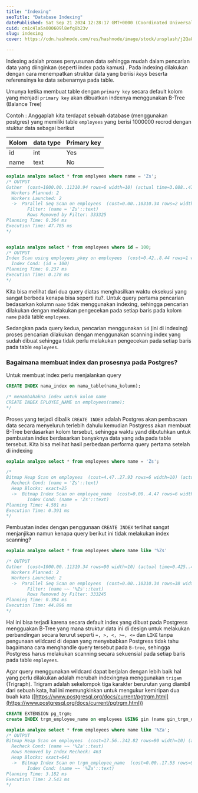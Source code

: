 ```yaml
---
title: "Indexing"
seoTitle: "Database Indexing"
datePublished: Sat Sep 21 2024 12:28:17 GMT+0000 (Coordinated Universal Time)
cuid: cm1c4la5a000609l8efq8b23v
slug: indexing
cover: https://cdn.hashnode.com/res/hashnode/image/stock/unsplash/j2Qa8culzDY/upload/1e4c2965b59ef4fb634b12cdf69007e9.jpeg

---
```


Indexing adalah proses penyusunan data sehingga mudah dalam pencarian data yang diinginkan (seperti index pada kamus) . Pada indexing dilakukan dengan cara menempatkan struktur data yang beriisi *keys* beserta referensinya ke data sebenarnya pada table.

Umunya ketika membuat table dengan `primary key` secara default kolom yang menjadi `primary key` akan dibuatkan indexnya menggunakan B-Tree (Balance Tree)

Contoh : Anggaplah kita terdapat sebuah database (menggunakan postgres) yang memiliki table `employees` yang berisi 1000000 recrod dengan stuktur data sebagai berikut

| Kolom | data type | Primary key |
| --- | --- | --- |
| id | int | Yes |
| name | text | No |

```sql
explain analyze select * from emplyees where name = 'Zs';
/* OUTPUT
Gather  (cost=1000.00..11310.94 rows=6 width=10) (actual time=3.088..47.719 rows=25 loops=1)  
  Workers Planned: 2  
  Workers Launched: 2  
  ->  Parallel Seq Scan on employees  (cost=0.00..10310.34 rows=2 width=10) (actual time=1.931..18.586 rows=8 loops=3)  
        Filter: (name = 'Zs'::text)  
        Rows Removed by Filter: 333325  
Planning Time: 0.364 ms  
Execution Time: 47.785 ms
*/


explain analyze select * from employees where id = 100;
/* OUTPUT
Index Scan using employees_pkey on employees  (cost=0.42..8.44 rows=1 width=10) (actual time=0.093..0.095 rows=1 loops=1)  
  Index Cond: (id = 100)  
Planning Time: 0.237 ms  
Execution Time: 0.178 ms
*/
```

Kita bisa melihat dari dua query diatas menghasilkan waktu eksekusi yang sangat berbeda kenapa bisa seperti itu?. Untuk query pertama pencarian bedasarkan kolumn `name` tidak menggunakan indexing, sehingga pencarian dilakukan dengan melakukan pengecekan pada setiap baris pada kolom `name` pada table `employees`.

Sedangkan pada query kedua, pencarian menggunakan `id` (ini di indexing) proses pencarian dilakukan dengan menggunakan scanning index yang sudah dibuat sehingga tidak perlu melakukan pengecekan pada setiap baris pada table `employees`.

### Bagaimana membuat index dan prosesnya pada Postgres?

Untuk membuat index perlu menjalankan query

```sql
CREATE INDEX nama_index on nama_table(nama_kolumn);

/* menambahakna index untuk kolom name
CREATE INDEX EPLOYEE_NAME on employees(name);
*/
```

Proses yang terjadi dibalik `CREATE INDEX` adalah Postgres akan pembacaan data secara menyeluruh terlebih dahulu kemudian Postgress akan membuat B-Tree berdasarkan kolom tersebut, sehingga waktu yand dibutuhkan untuk pembuatan index berdasarkan banyaknya data yang ada pada table tersebut. Kita bisa melihat hasil perbedaan performa query pertama setelah di indexing

```sql
explain analyze select * from employees where name = 'Zs';

/*
Bitmap Heap Scan on employees  (cost=4.47..27.93 rows=6 width=10) (actual time=0.326..0.363 rows=25 loops=1)  
  Recheck Cond: (name = 'Zs'::text)  
  Heap Blocks: exact=25  
  ->  Bitmap Index Scan on employee_name  (cost=0.00..4.47 rows=6 width=0) (actual time=0.318..0.318 rows=25 loops=1)  
        Index Cond: (name = 'Zs'::text)  
Planning Time: 4.501 ms  
Execution Time: 0.391 ms
*/
```

Pembuatan index dengan penggunaan `CREATE INDEX` terlihat sangat menjanjikan namun kenapa query berikut ini tidak melakukan index scanning?

```sql
explain analyze select * from employees where name like '%Zs'

/* OUTPUT
Gather  (cost=1000.00..11319.34 rows=90 width=10) (actual time=0.425..44.853 rows=266 loops=1)  
  Workers Planned: 2  
  Workers Launched: 2  
  ->  Parallel Seq Scan on employees  (cost=0.00..10310.34 rows=38 width=10) (actual time=0.203..22.971 rows=89 loops=3)  
        Filter: (name ~~ '%Zs'::text)  
        Rows Removed by Filter: 333245  
Planning Time: 0.384 ms  
Execution Time: 44.896 ms
*/
```

Hal ini bisa terjadi karena secara default index yang dibuat pada Postgress mengguakan B-Tree yang mana struktur data ini di design untuk melakukan perbandingan secara terurut seperti `=, >, <, >=, <=` dan `LIKE` tanpa pengunaan wildcard di depan yang menyebabkan Postgress tidak tahu bagaimana cara menghandle query tersebut pada `B-tree`, sehingga Postgress harus melakukan scanning secara sekuensial pada setiap baris pada table `employees`.

Agar query menggunakan wildcard dapat berjalan dengan lebih baik hal yang perlu dilakukan adalah merubah indexingnya menggunakan `trigam` (Trigraph). Trigram adalah sekelompok tiga karakter berurutan yang diambil dari sebuah kata, hal ini memungkinkan untuk mengukur kemiripan dua buah kata ([https://www.postgresql.org/docs/current/pgtrgm.html](https://www.postgresql.org/docs/current/pgtrgm.html))

```sql
CREATE EXTENSION pg_trgm;  
create INDEX trgm_employee_name on employees USING gin (name gin_trgm_ops);

explain analyze select * from employees where name like '%Za';
/* OUTPUT
Bitmap Heap Scan on employees  (cost=17.56..342.82 rows=90 width=10) (actual time=0.478..2.449 rows=230 loops=1)  
  Recheck Cond: (name ~~ '%Za'::text)  
  Rows Removed by Index Recheck: 463  
  Heap Blocks: exact=641  
  ->  Bitmap Index Scan on trgm_employee_name  (cost=0.00..17.53 rows=90 width=0) (actual time=0.288..0.288 rows=693 loops=1)  
        Index Cond: (name ~~ '%Za'::text)  
Planning Time: 3.182 ms  
Execution Time: 2.543 ms
*/
```